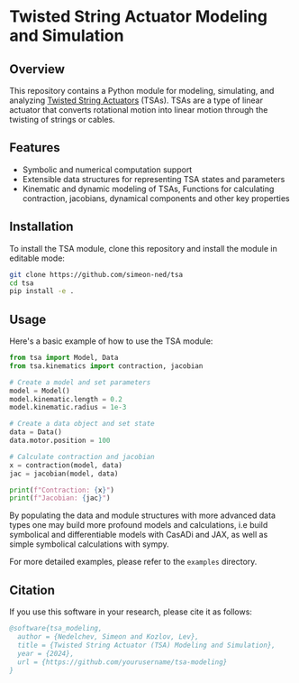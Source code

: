 # Twisted String Actuator Modeling and Simulation

<!-- TODO: ADD LOGO -->

## Overview

This repository contains a Python module for modeling, simulating, and analyzing [Twisted String Actuators](https://www.youtube.com/watch?v=YD1GXLHVjYc) (TSAs). TSAs are a type of linear actuator that converts rotational motion into linear motion through the twisting of strings or cables.

## Features

- Symbolic and numerical computation support
- Extensible data structures for representing TSA states and parameters
- Kinematic and dynamic modeling of TSAs, Functions for calculating contraction, jacobians, dynamical components and other key properties

## Installation

To install the TSA module, clone this repository and install the module in editable mode:

```bash
git clone https://github.com/simeon-ned/tsa
cd tsa
pip install -e . 
```

## Usage

Here's a basic example of how to use the TSA module:

```python
from tsa import Model, Data
from tsa.kinematics import contraction, jacobian

# Create a model and set parameters
model = Model()
model.kinematic.length = 0.2
model.kinematic.radius = 1e-3

# Create a data object and set state
data = Data()
data.motor.position = 100

# Calculate contraction and jacobian
x = contraction(model, data)
jac = jacobian(model, data)

print(f"Contraction: {x}")
print(f"Jacobian: {jac}")
```
By populating the data and module structures with more advanced data types one may build more profound models and calculations, i.e build symbolical and differentiable models with CasADi and JAX, as well as simple symbolical calculations with sympy.

For more detailed examples, please refer to the `examples` directory. 


<!-- ## Contributing

Contributions to this project are welcome! Please follow these steps:

1. Fork the repository
2. Create a new branch for your feature
3. Commit your changes
4. Push to your fork
5. Submit a pull request

## License

This project is licensed under the MIT License. See the `LICENSE` file for details.

## Contact

For questions or support, please open an issue in the GitHub repository or contact the maintainers directly. -->

<!-- ## Acknowledgments

- List any individuals or organizations that have contributed to or inspired this project
- Mention any relevant research papers or resources -->

## Citation

If you use this software in your research, please cite it as follows:

```bibtex
@software{tsa_modeling,
  author = {Nedelchev, Simeon and Kozlov, Lev},
  title = {Twisted String Actuator (TSA) Modeling and Simulation},
  year = {2024},
  url = {https://github.com/yourusername/tsa-modeling}
}
```
